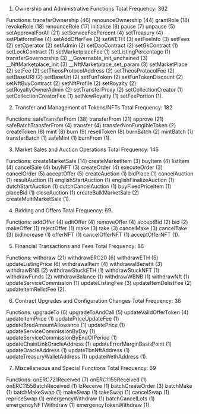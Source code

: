 1. Ownership and Administrative Functions
Total Frequency: 362

Functions: 
transferOwnership (46)
renounceOwnership (44)
grantRole (18)
revokeRole (18)
renounceRole (17)
initialize (8)
pause (7)
unpause (5)
setApprovalForAll (21)
setServiceFeePercent (4)
setTreasury (4)
setPlatformFee (4)
setAddOfferFee (3)
setWETH (3)
setFeeInfo (3)
setFees (2)
setOperator (2)
setAdmin (2)
setDaoContract (2)
setGkContract (1)
setLockContract (1)
setMarketplaceFee (1)
setListingPercentage (1)
transferGovernorship (3)
__Governable_init_unchained (3)
__NftMarketplace_init (3)
__NftMarketplace_set_param (3)
setMarketPlace (2)
setFee (2)
setTheosProtocolAddress (2)
setTheosProtocolFee (2)
setBaseURI (2)
setBaseUri (2)
setFunToken (2)
setFunTokenDiscount (2)
setNftBuyContract (2)
setNftProfile (2)
setRoyalty (2)
setRoyaltyOwnerAdmin (2)
setTransferProxy (2)
setCollectionCreator (1)
setCollectionCreatorFee (1)
setNewRoyalty (1)
setFeePortion (1).



2. Transfer and Management of Tokens/NFTs
Total Frequency: 182

Functions: safeTransferFrom (38)
transferFrom (21)
approve (21)
safeBatchTransferFrom (4)
transfer (4)
transferNonFungibleToken (2)
createToken (8)
mint (8)
burn (9)
resellToken (8)
burnBatch (2)
mintBatch (1)
transferBatch (1)
safeMint (1)
burnFrom (1).



3. Market Sales and Auction Operations
Total Frequency: 145

Functions: createMarketSale (14)
createMarketItem (3)
buyItem (4)
listItem (4)
cancelSale (4)
buyNFT (3)
createOrder (4)
executeOrder (3)
cancelOrder (5)
acceptOffer (5)
createAuction (1)
bidPlace (1)
cancelAuction (1)
resultAuction (1)
englishStartAuction (1)
englishFinalizeAuction (1)
dutchStartAuction (1)
dutchCancelAuction (1)
buyFixedPriceItem (1)
placeBid (1)
closeAuction (1)
createBulkMarketSale (2)
createMultiMarketSale (1).



4. Bidding and Offers
Total Frequency: 69

Functions: addOffer (4)
editOffer (4)
removeOffer (4)
acceptBid (2)
bid (2)
makeOffer (1)
rejectOffer (1)
make (3)
take (3)
cancelMake (3)
cancelTake (3)
bidIncrease (1)
offerNFT (1)
cancelOfferNFT (1)
acceptOfferNFT (1).



5. Financial Transactions and Fees
Total Frequency: 86

Functions: withdraw (21)
withdrawERC20 (6)
withdrawETH (5)
updateListingPrice (6)
withdrawalItem (4)
withdrawalBenefit (3)
withdrawBNB (2)
withdrawStuckETH (1)
withdrawStuckNFT (1)
withdrawFunds (2)
withdrawBalance (1)
withdrawWBNB (1)
withdrawNft (1)
updateServiceCommission (1)
updateListingFee (3)
updateItemDelistFee (2)
updateItemRelistFee (2).



6. Contract Upgrades and Configuration Changes
Total Frequency: 36

Functions: upgradeTo (6)
upgradeToAndCall (5)
updateValidOfferToken (4)
updateItemPrice (1)
updatePriceUpdateFee (1)
updateBredAmountAllowance (1)
updatePrice (1)
updateServiceCommissionByDay (1)
updateServiceCommissionByEndOfPeriod (1)
updateChainLinkOracleAddress (1)
updateErrorMarginBasisPoint (1)
updateOracleAddress (1)
updateTbnNftAddress (1)
updateTreasuryWalletAddress (1)
updateWethAddress (1).



7. Miscellaneous and Special Functions
Total Frequency: 69

Functions: onERC721Received (7)
onERC1155Received (1)
onERC1155BatchReceived (1)
lzReceive (1)
batchCreateOrder (3)
batchMake (1)
batchMakeSwap (1)
makeSwap (1)
takeSwap (1)
cancelSwap (1)
repriceSwap (1)
emergencyWithdraw (1)
batchCancelLots (1)
emergencyNFTWithdraw (1)
emergencyTokenWithdraw (1).
